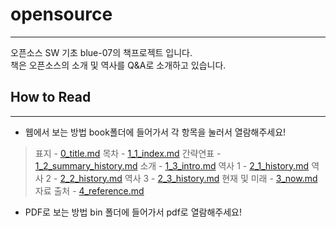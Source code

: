 # opensource
-----
오픈소스 SW 기초 blue-07의 책프로젝트 입니다.  
책은 오픈소스의 소개 및 역사를 Q&A로 소개하고 있습니다.  

## How to Read
-----

- 웹에서 보는 방법
book폴더에 들어가서 각 항목을 눌러서 열람해주세요!
> 표지 - [0_title.md](https://github.com/Lee-Null/opensource/blob/master/book/0_title.md)
> 목차 - [1_1_index.md](https://github.com/Lee-Null/opensource/blob/master/book/1_1_index.md)
> 간략연표 - [1_2_summary_history.md](https://github.com/Lee-Null/opensource/blob/master/book/1_2_summary_history.md)
> 소개 - [1_3_intro.md](https://github.com/Lee-Null/opensource/blob/master/book/1_3_intro.md)
> 역사 1 - [2_1_history.md](https://github.com/Lee-Null/opensource/blob/master/book/2_1_history.md)
> 역사 2 - [2_2_history.md](https://github.com/Lee-Null/opensource/blob/master/book/2_2_history.md)
> 역사 3 - [2_3_history.md](https://github.com/Lee-Null/opensource/blob/master/book/2_3_history.md)
> 현재 및 미래 - [3_now.md](https://github.com/Lee-Null/opensource/blob/master/book/3_now.md)
> 자료 출처 - [4_reference.md](https://github.com/Lee-Null/opensource/blob/master/book/4_reference.md)

- PDF로 보는 방법
bin 폴더에 들어가서 pdf로 열람해주세요!

